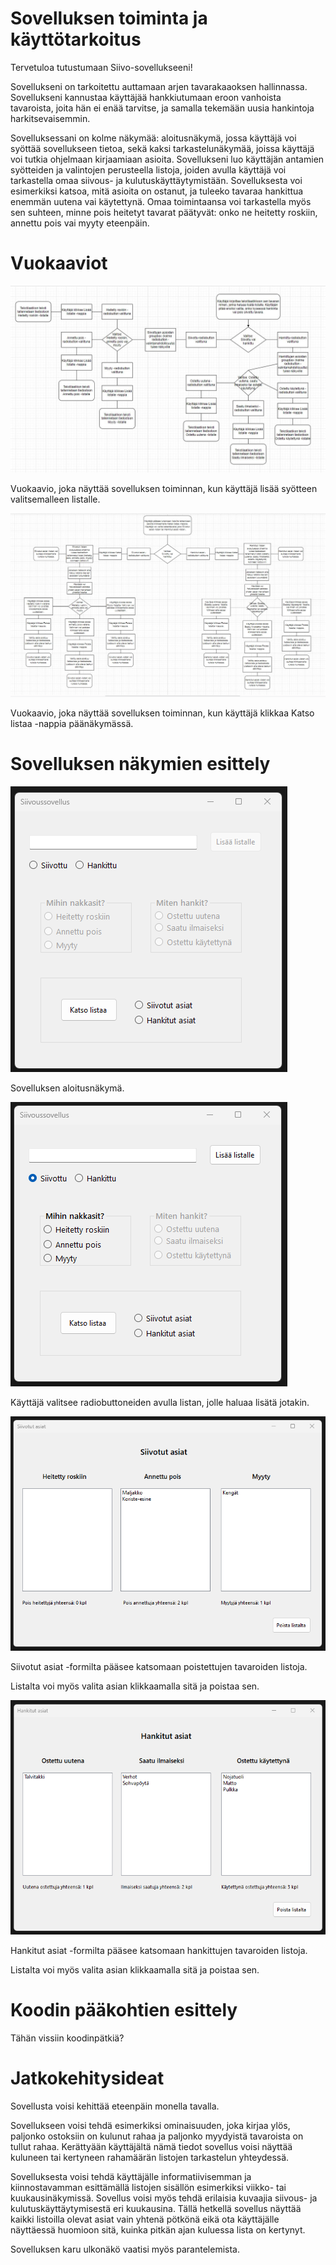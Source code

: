 # Sovelluksen toiminta ja käyttötarkoitus
Tervetuloa tutustumaan Siivo-sovellukseeni! 

Sovellukseni on tarkoitettu auttamaan arjen tavarakaaoksen hallinnassa. Sovellukseni kannustaa käyttäjää hankkiutumaan eroon vanhoista tavaroista, joita hän ei enää tarvitse, ja samalla tekemään uusia hankintoja harkitsevaisemmin. 

Sovelluksessani on kolme näkymää: aloitusnäkymä, jossa käyttäjä voi syöttää sovellukseen tietoa, sekä kaksi tarkastelunäkymää, joissa käyttäjä voi tutkia ohjelmaan kirjaamiaan asioita. Sovellukseni luo käyttäjän antamien syötteiden ja valintojen perusteella listoja, joiden avulla käyttäjä voi tarkastella omaa siivous- ja kulutuskäyttäytymistään. Sovelluksesta voi esimerkiksi katsoa, mitä asioita on ostanut, ja tuleeko tavaraa hankittua enemmän uutena vai käytettynä. Omaa toimintaansa voi tarkastella myös sen suhteen, minne pois heitetyt tavarat päätyvät: onko ne heitetty roskiin, annettu pois vai myyty eteenpäin. 

# Vuokaaviot
![Vuokaavio sovelluksen toiminnasta](Screenshots/1_Vuokaavio.JPG)

Vuokaavio, joka näyttää sovelluksen toiminnan, kun käyttäjä lisää syötteen valitsemalleen listalle.

![Vuokaavio sovelluksen toiminnasta](Screenshots/2_Vuokaavio.JPG)

Vuokaavio, joka näyttää sovelluksen toiminnan, kun käyttäjä klikkaa Katso listaa -nappia päänäkymässä.

# Sovelluksen näkymien esittely
![Aloitusnäkymä](Screenshots/1_Aloitusnäkymä.png)

Sovelluksen aloitusnäkymä.


![Aloitusnäkymä, Siivottu-listalle lisäys valittuna](Screenshots/2_Aloitusnäkymä.png)

Käyttäjä valitsee radiobuttoneiden avulla listan, jolle haluaa lisätä jotakin.


![Siivottujen asioiden formin näkymä](Screenshots/3_Siivotut_asiat_formi.png)

Siivotut asiat -formilta pääsee katsomaan poistettujen tavaroiden listoja. 

Listalta voi myös valita asian klikkaamalla sitä ja poistaa sen.


![Hankittujen asioiden formin näkymä](Screenshots/4_Hankitut_asiat_formi.png)

Hankitut asiat -formilta pääsee katsomaan hankittujen tavaroiden listoja. 

Listalta voi myös valita asian klikkaamalla sitä ja poistaa sen.

# Koodin pääkohtien esittely
Tähän vissiin koodinpätkiä?
# Jatkokehitysideat
Sovellusta voisi kehittää eteenpäin monella tavalla. 

Sovellukseen voisi tehdä esimerkiksi ominaisuuden, joka kirjaa ylös, paljonko ostoksiin on kulunut rahaa ja paljonko myydyistä tavaroista on tullut rahaa. Kerättyään käyttäjältä nämä tiedot sovellus voisi näyttää kuluneen tai kertyneen rahamäärän listojen tarkastelun yhteydessä. 

Sovelluksesta voisi tehdä käyttäjälle informatiivisemman ja kiinnostavamman esittämällä listojen sisällön esimerkiksi viikko- tai kuukausinäkymissä. Sovellus voisi myös tehdä erilaisia kuvaajia siivous- ja kulutuskäyttäytymisestä eri kuukausina. Tällä hetkellä sovellus näyttää kaikki listoilla olevat asiat vain yhtenä pötkönä eikä ota käyttäjälle näyttäessä huomioon sitä, kuinka pitkän ajan kuluessa lista on kertynyt. 

Sovelluksen karu ulkonäkö vaatisi myös parantelemista.


